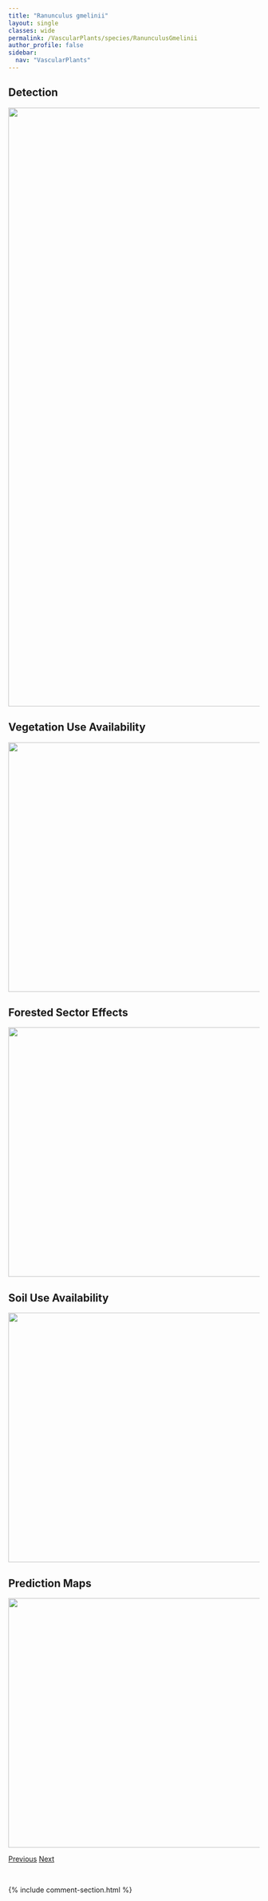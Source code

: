 ```yaml
---
title: "Ranunculus gmelinii"
layout: single
classes: wide
permalink: /VascularPlants/species/RanunculusGmelinii
author_profile: false
sidebar:
  nav: "VascularPlants"
---
```


<h2>Detection</h2>

<a href="https://drive.google.com/uc?export=view&id=1zgsuN2Dmx3wU9-ALLWQ5h2M3vjnuDQZp">
<img src="https://drive.google.com/uc?export=view&id=1zgsuN2Dmx3wU9-ALLWQ5h2M3vjnuDQZp" height = "1200" width = "800">
</a>


<h2>Vegetation Use Availability</h2>

<a href="https://drive.google.com/uc?export=view&id=1y9n_ioqwMmLD38Z5xMiwqpDLlGTUw9BO">
<img src="https://drive.google.com/uc?export=view&id=1y9n_ioqwMmLD38Z5xMiwqpDLlGTUw9BO" height = "500" width = "1000">
</a>


<h2>Forested Sector Effects</h2>

<a href="https://drive.google.com/uc?export=view&id=1VOIFZ0WY9NGeG_98lucUBnDBwnhXkC5x">
<img src="https://drive.google.com/uc?export=view&id=1VOIFZ0WY9NGeG_98lucUBnDBwnhXkC5x" height = "500" width = "1000">
</a>


<h2>Soil Use Availability</h2>

<a href="https://drive.google.com/uc?export=view&id=1Vz4Mk2V1GBGi-Lb7Ig93VSrGm184rPyN">
<img src="https://drive.google.com/uc?export=view&id=1Vz4Mk2V1GBGi-Lb7Ig93VSrGm184rPyN" height = "500" width = "1000">
</a>


<h2>Prediction Maps</h2>

<a href="https://drive.google.com/uc?export=view&id=135s9QRAbxfpJ8Fvn1X1RIokaKdoVq4K1">
<img src="https://drive.google.com/uc?export=view&id=135s9QRAbxfpJ8Fvn1X1RIokaKdoVq4K1" height = "500" width = "1000">
</a>


<a href="/DevelopmentWebsite/VascularPlants/species/RanunculusCardiophyllus" class="pagination--pager" title="Ranunculus cardiophyllus">Previous</a> <a href="/DevelopmentWebsite/VascularPlants/species/RanunculusHyperboreus" class="pagination--pager" title="Ranunculus hyperboreus">Next</a>

<p>&nbsp;</p>

{% include comment-section.html %}
